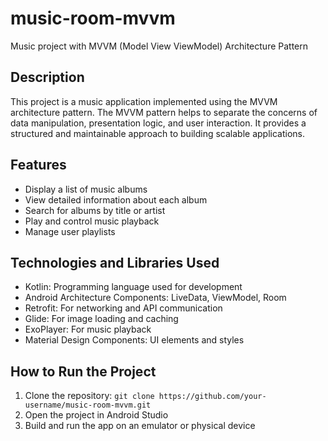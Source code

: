 # music-room-mvvm

Music project with MVVM (Model View ViewModel) Architecture Pattern

## Description

This project is a music application implemented using the MVVM architecture pattern. The MVVM pattern helps to separate the concerns of data manipulation, presentation logic, and user interaction. It provides a structured and maintainable approach to building scalable applications.

## Features

- Display a list of music albums
- View detailed information about each album
- Search for albums by title or artist
- Play and control music playback
- Manage user playlists

## Technologies and Libraries Used

- Kotlin: Programming language used for development
- Android Architecture Components: LiveData, ViewModel, Room
- Retrofit: For networking and API communication
- Glide: For image loading and caching
- ExoPlayer: For music playback
- Material Design Components: UI elements and styles

## How to Run the Project

1. Clone the repository: `git clone https://github.com/your-username/music-room-mvvm.git`
2. Open the project in Android Studio
3. Build and run the app on an emulator or physical device



